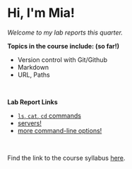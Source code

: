 # Hi, I'm Mia! <br/>
*Welcome to my lab reports this quarter.*

**Topics in the course include: (so far!)**
- Version control with Git/Github
- Markdown
- URL, Paths
<br/>

**Lab Report Links**
- [`ls`, `cat`, `cd` commands](lab1-report.md)
- [servers!](lab-report2.md)
- [more command-line options!](lab-report3.md)
<br/>

Find the link to the course syllabus [here](https://ucsd-cse15l-w24.github.io).
